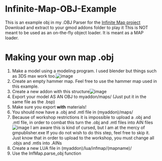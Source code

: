 # Infinite-Map-OBJ-Example

This is an example obj in my .OBJ Parser for the [Infinite Map project](https://github.com/Mee12345/gmod-infinite-map)
Download and extract to your gmod addons folder to play it
This is NOT meant to be used as an on-the-fly object loader. It is meant as a MAP loader.

# Making your own map .obj
1. Make a model using a modeling program. I used blender but things such as 3DS max work too.![image](https://user-images.githubusercontent.com/73554599/215301141-5d4da68a-14f8-4e8d-92df-9f102879bdcb.png)
2. Create an empty hammer map. Feel free to use the hammer map used in this example.
3. Create a new addon with this structure![image](https://user-images.githubusercontent.com/73554599/215301349-45ef6cd4-69c2-4216-9cba-b5f3b814e285.png)
4. Export your model AS AN OBJ to myaddon/maps/ (Just put it in the same file as the .bsp)
5. Make sure you export __with__ materials!
6. You should now have a .obj and .mtl file in (myaddon)/maps/
7. Because of workshop restrictions it is impossible to upload a .obj and .mtl file, in order to combat this turn the .obj and .mtl files into AIN files![image](https://user-images.githubusercontent.com/73554599/215301558-9bff9bd4-1087-4bee-8e9c-220b17b90908.png)
I am aware this is kind of cursed, but I am at the mercy of gmpublisher.exe
If you do not wish to do this step, feel free to skip it. Just know that in order to upload to the workshop, you must change all .objs and .mtls into .AINs
8. Create a new LUA file in (myaddon)/lua/infmap/(mapname)/
9. Use the InfMap.parse_obj function
